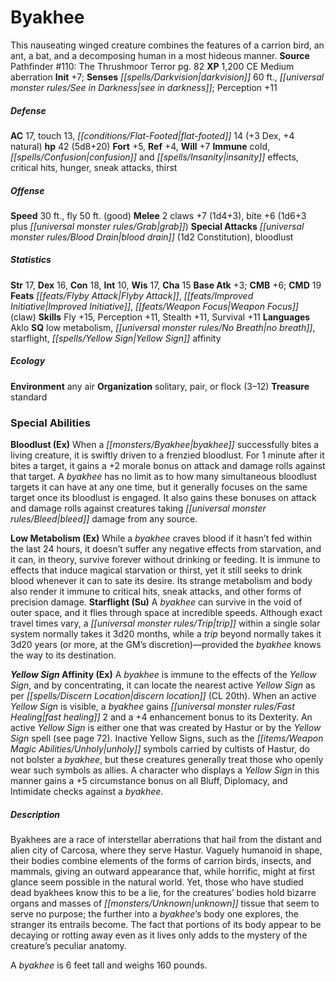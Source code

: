 ﻿---
cssclass: [monsters]
title1: Byakhee
desc_short: This nauseating winged creature combines the features of a carrion bird,
  an ant, a bat, and a decomposing human in a most hideous manner.
title2: Byakhee
CR: 4
sources:
- name: 'Pathfinder #110: The Thrushmoor Terror'
  page: 82
  link: http://paizo.com/products/btpy9l3g
XP: 1200
alignment: CE
size: Medium
type: aberration
initiative:
  bonus: 7
senses:
  darkvision: 60
  see in darkness: true
AC:
  AC: 17
  touch: 13
  flat_footed: 14
  components:
    dex: 3
    natural: 4
HP:
  HP: 42
  long: 5d8+20
saves:
  fort: 5
  ref: 4
  will: 7
immunities:
- cold
- confusion and insanity effects
- critical hits
- hunger
- sneak attacks
- thirst
speeds:
  base: 30
  fly: 50
  fly_maneuverability: good
attacks:
  melee:
  - - text: 2 claws +7 (1d4+3)
      entries:
      - - damage: 1d4+3
      count: 2
      attack: claws
      bonus:
      - 7
    - text: bite +6 (1d6+3 plus grab)
      entries:
      - - damage: 1d6+3
        - effect: grab
      attack: bite
      bonus:
      - 6
  special:
  - blood drain (1d2 Constitution)
  - bloodlust
ability_scores:
  STR: 17
  DEX: 16
  CON: 18
  INT: 10
  WIS: 17
  CHA: 15
BAB: 3
CMB: 6
CMD: 19
feats:
- name: Flyby Attack
- name: Improved Initiative
- name: Weapon Focus (claw)
skills:
  Fly: 15
  Perception: 11
  Stealth: 11
  Survival: 11
languages:
- Aklo
special_qualities:
- low metabolism
- no breath
- starflight
- Yellow Sign affinity
ecology:
  environment: any air
  organization: solitary, pair, or flock (3-12)
  treasure_type: standard
special_abilities:
  Bloodlust (Ex): When a byakhee successfully bites a living creature, it is swiftly
    driven to a frenzied bloodlust. For 1 minute after it bites a target, it gains
    a +2 morale bonus on attack and damage rolls against that target. A byakhee has
    no limit as to how many simultaneous bloodlust targets it can have at any one
    time, but it generally focuses on the same target once its bloodlust is engaged.
    It also gains these bonuses on attack and damage rolls against creatures taking
    bleed damage from any source.
  Low Metabolism (Ex): While a byakhee craves blood if it hasn't fed within the last
    24 hours, it doesn't suffer any negative effects from starvation, and it can,
    in theory, survive forever without drinking or feeding. It is immune to effects
    that induce magical starvation or thirst, yet it still seeks to drink blood whenever
    it can to sate its desire. Its strange metabolism and body also render it immune
    to critical hits, sneak attacks, and other forms of precision damage.
  Starflight (Su): A byakhee can survive in the void of outer space, and it flies
    through space at incredible speeds. Although exact travel times vary, a trip within
    a single solar system normally takes it 3d20 months, while a trip beyond normally
    takes it 3d20 years (or more, at the GM's discretion)-provided the byakhee knows
    the way to its destination.
  Yellow Sign Affinity (Ex): A byakhee is immune to the effects of the Yellow Sign,
    and by concentrating, it can locate the nearest active Yellow Sign as per discern
    location (CL 20th). When an active Yellow Sign is visible, a byakhee gains fast
    healing 2 and a +4 enhancement bonus to its Dexterity. An active Yellow Sign is
    either one that was created by Hastur or by the Yellow Sign spell (see page 72).
    Inactive Yellow Signs, such as the unholy symbols carried by cultists of Hastur,
    do not bolster a byakhee, but these creatures generally treat those who openly
    wear such symbols as allies. A character who displays a Yellow Sign in this manner
    gains a +5 circumstance bonus on all Bluff, Diplomacy, and Intimidate checks against
    a byakhee.
desc_long: |-
  Byakhees are a race of interstellar aberrations that hail from the distant and alien city of Carcosa, where they serve Hastur. Vaguely humanoid in shape, their bodies combine elements of the forms of carrion birds, insects, and mammals, giving an outward appearance that, while horrific, might at first glance seem possible in the natural world. Yet, those who have studied dead byakhees know this to be a lie, for the creatures' bodies hold bizarre organs and masses of unknown tissue that seem to serve no purpose; the further into a byakhee's body one explores, the stranger its entrails become. The fact that portions of its body appear to be decaying or rotting away even as it lives only adds to the mystery of the creature's peculiar anatomy.

  A byakhee is 6 feet tall and weighs 160 pounds.

---

# Byakhee
This nauseating winged creature combines the features of a carrion bird, an ant, a bat, and a decomposing human in a most hideous manner.
**Source** Pathfinder #110: The Thrushmoor Terror pg. 82
**XP** 1,200
CE Medium aberration
**Init** +7; **Senses** _[[spells/Darkvision|darkvision]]_ 60 ft., _[[universal monster rules/See in Darkness|see in darkness]]_; Perception +11

##### Defense

**AC** 17, touch 13, _[[conditions/Flat-Footed|flat-footed]]_ 14 (+3 Dex, +4 natural)
**hp** 42 (5d8+20)
**Fort** +5, **Ref** +4, **Will** +7
**Immune** cold, _[[spells/Confusion|confusion]]_ and _[[spells/Insanity|insanity]]_ effects, critical hits, hunger, sneak attacks, thirst

##### Offense
**Speed** 30 ft., fly 50 ft. (good)
**Melee** 2 claws +7 (1d4+3), bite +6 (1d6+3 plus _[[universal monster rules/Grab|grab]]_)
**Special Attacks** _[[universal monster rules/Blood Drain|blood drain]]_ (1d2 Constitution), bloodlust

##### Statistics
**Str** 17, **Dex** 16, **Con** 18, **Int** 10, **Wis** 17, **Cha** 15
**Base Atk** +3; **CMB** +6; **CMD** 19
**Feats** _[[feats/Flyby Attack|Flyby Attack]]_, _[[feats/Improved Initiative|Improved Initiative]]_, _[[feats/Weapon Focus|Weapon Focus]]_ (claw)
**Skills** Fly +15, Perception +11, Stealth +11, Survival +11
**Languages** Aklo
**SQ** low metabolism, _[[universal monster rules/No Breath|no breath]]_, starflight, _[[spells/Yellow Sign|Yellow Sign]]_ affinity

##### Ecology

**Environment** any air
**Organization** solitary, pair, or flock (3–12)
**Treasure** standard

### Special Abilities

**Bloodlust (Ex)** When a _[[monsters/Byakhee|byakhee]]_ successfully bites a living creature, it is swiftly driven to a frenzied bloodlust. For 1 minute after it bites a target, it gains a +2 morale bonus on attack and damage rolls against that target. A _byakhee_ has no limit as to how many simultaneous bloodlust targets it can have at any one time, but it generally focuses on the same target once its bloodlust is engaged. It also gains these bonuses on attack and damage rolls against creatures taking _[[universal monster rules/Bleed|bleed]]_ damage from any source.

**Low Metabolism (Ex)** While a _byakhee_ craves blood if it hasn’t fed within the last 24 hours, it doesn’t suffer any negative effects from starvation, and it can, in theory, survive forever without drinking or feeding. It is immune to effects that induce magical starvation or thirst, yet it still seeks to drink blood whenever it can to sate its desire. Its strange metabolism and body also render it immune to critical hits, sneak attacks, and other forms of precision damage.
**Starflight (Su)** A _byakhee_ can survive in the void of outer space, and it flies through space at incredible speeds. Although exact travel times vary, a _[[universal monster rules/Trip|trip]]_ within a single solar system normally takes it 3d20 months, while a _trip_ beyond normally takes it 3d20 years (or more, at the GM’s discretion)—provided the _byakhee_ knows the way to its destination.

**_Yellow Sign_ Affinity (Ex)** A _byakhee_ is immune to the effects of the _Yellow Sign_, and by concentrating, it can locate the nearest active _Yellow Sign_ as per _[[spells/Discern Location|discern location]]_ (CL 20th). When an active _Yellow Sign_ is visible, a _byakhee_ gains _[[universal monster rules/Fast Healing|fast healing]]_ 2 and a +4 enhancement bonus to its Dexterity. An active _Yellow Sign_ is either one that was created by Hastur or by the _Yellow Sign_ spell (see page 72). Inactive Yellow Signs, such as the _[[items/Weapon Magic Abilities/Unholy|unholy]]_ symbols carried by cultists of Hastur, do not bolster a _byakhee_, but these creatures generally treat those who openly wear such symbols as allies. A character who displays a _Yellow Sign_ in this manner gains a +5 circumstance bonus on all Bluff, Diplomacy, and Intimidate checks against a _byakhee_.

##### Description

Byakhees are a race of interstellar aberrations that hail from the distant and alien city of Carcosa, where they serve Hastur. Vaguely humanoid in shape, their bodies combine elements of the forms of carrion birds, insects, and mammals, giving an outward appearance that, while horrific, might at first glance seem possible in the natural world. Yet, those who have studied dead byakhees know this to be a lie, for the creatures’ bodies hold bizarre organs and masses of _[[monsters/Unknown|unknown]]_ tissue that seem to serve no purpose; the further into a _byakhee_’s body one explores, the stranger its entrails become. The fact that portions of its body appear to be decaying or rotting away even as it lives only adds to the mystery of the creature’s peculiar anatomy.

A _byakhee_ is 6 feet tall and weighs 160 pounds.